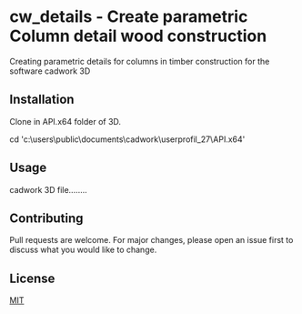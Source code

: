 # cw_details - Create parametric Column detail wood construction

Creating parametric details for columns in timber construction for the software cadwork 3D

## Installation
Clone in API.x64 folder of 3D.

cd 'c:\users\public\documents\cadwork\userprofil_27\API.x64'

## Usage
cadwork 3D file........

## Contributing
Pull requests are welcome. For major changes, please open an issue first to discuss what you would like to change.

## License
[MIT](https://choosealicense.com/licenses/mit/)
